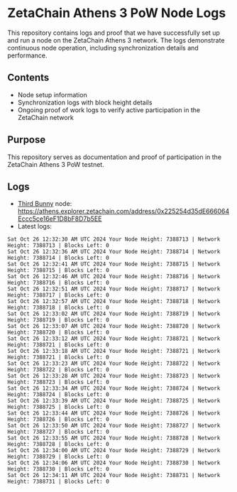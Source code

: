 # ZetaChain Athens 3 PoW Node Logs
This repository contains logs and proof that we have successfully set up and run a node on the ZetaChain Athens 3 network. The logs demonstrate continuous node operation, including synchronization details and performance.

## Contents
- Node setup information
- Synchronization logs with block height details
- Ongoing proof of work logs to verify active participation in the ZetaChain network

## Purpose
This repository serves as documentation and proof of participation in the ZetaChain Athens 3 PoW testnet.

## Logs

- [Third Bunny](https://thirdbunny.xyz/) node: https://athens.explorer.zetachain.com/address/0x225254d35dE666064Eccc5ce16eF1D8bF8D7b5EE
- Latest logs:
```
Sat Oct 26 12:32:30 AM UTC 2024 Your Node Height: 7388713 | Network Height: 7388713 | Blocks Left: 0
Sat Oct 26 12:32:36 AM UTC 2024 Your Node Height: 7388714 | Network Height: 7388714 | Blocks Left: 0
Sat Oct 26 12:32:41 AM UTC 2024 Your Node Height: 7388715 | Network Height: 7388715 | Blocks Left: 0
Sat Oct 26 12:32:46 AM UTC 2024 Your Node Height: 7388716 | Network Height: 7388716 | Blocks Left: 0
Sat Oct 26 12:32:51 AM UTC 2024 Your Node Height: 7388717 | Network Height: 7388717 | Blocks Left: 0
Sat Oct 26 12:32:57 AM UTC 2024 Your Node Height: 7388718 | Network Height: 7388718 | Blocks Left: 0
Sat Oct 26 12:33:02 AM UTC 2024 Your Node Height: 7388719 | Network Height: 7388719 | Blocks Left: 0
Sat Oct 26 12:33:07 AM UTC 2024 Your Node Height: 7388720 | Network Height: 7388720 | Blocks Left: 0
Sat Oct 26 12:33:12 AM UTC 2024 Your Node Height: 7388721 | Network Height: 7388721 | Blocks Left: 0
Sat Oct 26 12:33:18 AM UTC 2024 Your Node Height: 7388721 | Network Height: 7388721 | Blocks Left: 0
Sat Oct 26 12:33:23 AM UTC 2024 Your Node Height: 7388722 | Network Height: 7388722 | Blocks Left: 0
Sat Oct 26 12:33:28 AM UTC 2024 Your Node Height: 7388723 | Network Height: 7388723 | Blocks Left: 0
Sat Oct 26 12:33:34 AM UTC 2024 Your Node Height: 7388724 | Network Height: 7388724 | Blocks Left: 0
Sat Oct 26 12:33:39 AM UTC 2024 Your Node Height: 7388725 | Network Height: 7388725 | Blocks Left: 0
Sat Oct 26 12:33:44 AM UTC 2024 Your Node Height: 7388726 | Network Height: 7388726 | Blocks Left: 0
Sat Oct 26 12:33:50 AM UTC 2024 Your Node Height: 7388727 | Network Height: 7388727 | Blocks Left: 0
Sat Oct 26 12:33:55 AM UTC 2024 Your Node Height: 7388728 | Network Height: 7388728 | Blocks Left: 0
Sat Oct 26 12:34:00 AM UTC 2024 Your Node Height: 7388729 | Network Height: 7388729 | Blocks Left: 0
Sat Oct 26 12:34:06 AM UTC 2024 Your Node Height: 7388730 | Network Height: 7388730 | Blocks Left: 0
Sat Oct 26 12:34:11 AM UTC 2024 Your Node Height: 7388731 | Network Height: 7388731 | Blocks Left: 0
```
